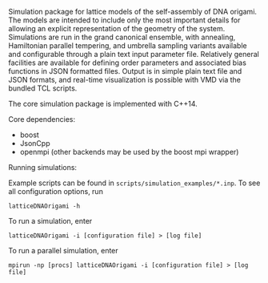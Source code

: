 Simulation package for lattice models of the self-assembly of DNA origami. The models are intended to include only the most important details for allowing an explicit representation of the geometry of the system. Simulations are run in the grand canonical ensemble, with annealing, Hamiltonian parallel tempering, and umbrella sampling variants available and configurable through a plain text input parameter file. Relatively general facilities are available for defining order parameters and associated bias functions in JSON formatted files. Output is in simple plain text file and JSON formats, and real-time visualization is possible with VMD via the bundled TCL scripts.

The core simulation package is implemented with C++14.

Core dependencies:

* boost
* JsonCpp
* openmpi (other backends may be used by the boost mpi wrapper)

Running simulations:

Example scripts can be found in `scripts/simulation_examples/*.inp`. To see all configuration options, run

`latticeDNAOrigami -h`

 To run a simulation, enter

`latticeDNAOrigami -i [configuration file] > [log file]`

To run a parallel simulation, enter

`mpirun -np [procs] latticeDNAOrigami -i [configuration file] > [log file]`

